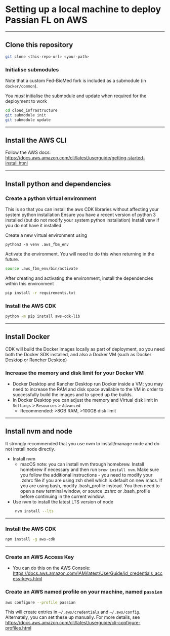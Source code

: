 # Setting up a local machine to deploy Passian FL on AWS

---

## Clone this repository
```bash
git clone <this-repo-url> <your-path>
```

### Initialise submodules

Note that a custom Fed-BioMed fork is included as a submodule (in `docker/common`).

You *must* initialise the submodule and update when required for the deployment to work  
 ```bash
 cd cloud_infrastructure
 git submodule init
 git submodule update
 ```

---

## Install the AWS CLI

Follow the AWS docs: https://docs.aws.amazon.com/cli/latest/userguide/getting-started-install.html

---

## Install python and dependencies

### Create a python virtual environment
 
This is so that you can install the aws CDK libraries without affecting your system python installation 
Ensure you have a recent version of python 3 installed (but do not modify your system python installation)
Install venv if you do not have it installed

Create a new virtual environment using
```
python3 -m venv .aws_fbm_env
```

Activate the environment. You will need to do this when returning in the future.
```bash
source .aws_fbm_env/bin/activate
```

After creating and activating the environment, install the dependencies within this environment
```bash
pip install -r requirements.txt
```
   
### Install the AWS CDK
```bash
python -m pip install aws-cdk-lib
```

---
## Install Docker
CDK will build the Docker images locally as part of deployment, so you need both the Docker SDK installed, and also a Docker VM (such as Docker Desktop or Rancher Desktop)

### Increase the memory and disk limit for your Docker VM
- Docker Desktop and Rancher Desktop run Docker inside a VM; you may need to increase the RAM and disk space available to the VM in order to successfully build the images and to speed up the builds.
- In Docker Desktop you can adjust the memory and Virtual disk limit in `Settings` > `Resources` > `Advanced`
  - Recommended: >8GB RAM, >100GB disk limit

---

## Install nvm and node
It strongly recommended that you use nvm to install/manage node and do not install node directly.
- Install nvm
  - macOS note: you can install nvm through homebrew. Install homebrew if necessary and then run `brew install nvm`. Make sure you follow the additional instructions - you need to modify your .zshrc file if you are using zsh shell which is default on new macs. If you are using bash, modify .bash_profile instead. You then need to open a new terminal window, or source .zshrc or .bash_profile before continuing in the current window.
- Use nvm to install the latest LTS version of node
   ```bash
    nvm install --lts
   ```

---
### Install the AWS CDK

```bash
npm install -g aws-cdk
```

---

### Create an AWS Access Key
- You can do this on the AWS Console: https://docs.aws.amazon.com/IAM/latest/UserGuide/id_credentials_access-keys.html

### Create an AWS named profile on your machine, named `passian`
```bash
aws configure --profile passian 
```
This will create entries in `~/.aws/credentials` and `~/.aws/config`. Alternately, you can set 
these up manually. For more details, see https://docs.aws.amazon.com/cli/latest/userguide/cli-configure-profiles.html


